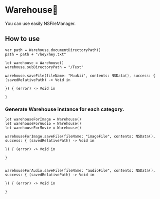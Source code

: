 # Warehouse:beers:

You can use easily NSFileManager.

## How to use

```
var path = Warehouse.documentDirectoryPath()
path = path + "/hey/hey.txt"

let warehouse = Warehouse()
warehouse.subDirectoryPath = "/Test"

warehouse.saveFile(fileName: "Muukii", contents: NSData(), success: { (savedRelativePath) -> Void in

}) { (error) -> Void in

}
```

### Generate Warehouse instance for each category.

```
let warehouseForImage = Warehouse()
let warehouseForAudio = Warehouse()
let warehouseForMovie = Warehouse()
```

```
warehouseForImage.saveFile(fileName: "imageFile", contents: NSData(), success: { (savedRelativePath) -> Void in

}) { (error) -> Void in

}


warehouseForAudio.saveFile(fileName: "audioFile", contents: NSData(), success: { (savedRelativePath) -> Void in

}) { (error) -> Void in

}
```
